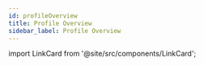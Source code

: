 ```yaml
---
id: profileOverview
title: Profile Overview
sidebar_label: Profile Overview
---
```


import LinkCard from '@site/src/components/LinkCard';

<LinkCard to="/docs/getting-started/docker" />
